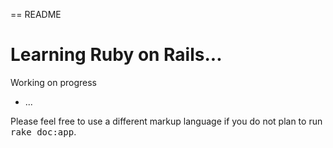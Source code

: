 == README


Learning Ruby on Rails...
==

Working on progress

* ...


Please feel free to use a different markup language if you do not plan to run
<tt>rake doc:app</tt>.
